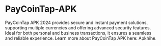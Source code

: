 # PayCoinTap-APK
 PayCoinTap APK 2024 provides secure and instant payment solutions, supporting multiple currencies and offering advanced security features. Ideal for both personal and business transactions, it ensures a seamless and reliable experience. Learn more about PayCoinTap APK here: Apkhihe.
